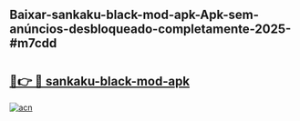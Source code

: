 ## Baixar-sankaku-black-mod-apk-Apk-sem-anúncios-desbloqueado-completamente-2025-#m7cdd

# <h2><a href="https://ainizakaria.my?title=sankaku-black-mod-apk&ref=20M">🔗👉 🔴 sankaku-black-mod-apk</a></h2>

[![acn](https://github.com/user-attachments/assets/0f9c940e-d8b0-45ae-aac7-cd30a18b3e1c)](https://ainizakaria.my?title=sankaku-black-mod-apk&ref=20M)

